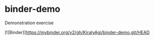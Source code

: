 # binder-demo
Demonstration exercise

[![Binder]]https://mybinder.org/v2/gh/KiralyAgi/binder-demo.git/HEAD
